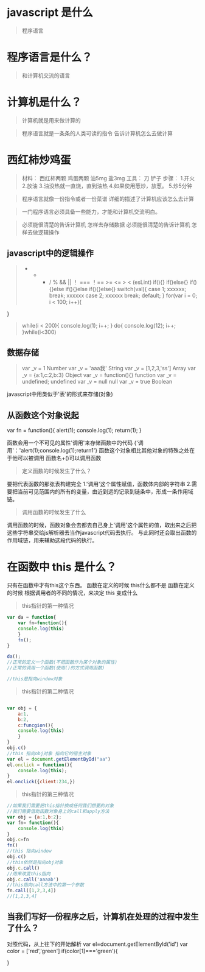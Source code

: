 # javascript 是什么

> 程序语言

# 程序语言是什么？

> 和计算机交流的语言

# 计算机是什么？

> 计算机就是用来做计算的

> 程序语言就是一条条的人类可读的指令
> 告诉计算机怎么去做计算

# 西红柿炒鸡蛋

> 材料： 西红柿两颗 鸡蛋两颗 油5mg 盐3mg
> 工具： 刀 铲子 
> 步骤： 1.开火
         2.放油
         3.油没热就一直烧，直到油热
         4.如果使用葱炒，放葱。
         5.炒5分钟

> 程序语言就像一份指令或者一份菜谱
> 详细的描述了计算机应该怎么去计算

> 一门程序语言必须具备一些能力，才能和计算机交流明白。

> 必须能很清楚的告诉计算机 怎样去存储数据
> 必须能很清楚的告诉计算机 怎样去做逻辑操作

## javascript中的逻辑操作

> + - * / % && || ！
> === ！== >= <= > < (esLint)
> if(){}
> if()else{}
> if(){}else if(){}else if(){}else{}
> switch(val){
	case 1;
	xxxxxx;
	break;
	xxxxxx
	case 2;
	xxxxxx
	break;
	default;
}
> for(var i = 0; i < 100; i++){
	
}
> while(i < 200){
	console.log(1);
	i++;
}
> do{
	console.log(12);
	i++;
}while(i<300)

## 数据存储

> var _v = 1                     Number
> var _v = 'aaa我'               String
> var _v = [1,2,3,'ss']          Array
> var _v = {a:1,c:2,b:3}         Object
> var _v = function(){}          function
> var _v = undefined;            undefined
> var _v = null                  null
> var _v = true                  Boolean

javascript中用类似于'表'的形式来存储(对象)

## 从函数这个对象说起

var fn = function(){
	alert(1);
	console.log(1);
	return(1);
}

函数会用一个不可见的属性'调用'来存储函数中的代码
{'调用'：'alert(1);console.log(1);return1'}
函数这个对象相比其他对象的特殊之处在于他可以被调用
函数名+()可以调用函数

> 定义函数的时候发生了什么？

要把代表函数的那张表构建完全
1.'调用'这个属性赋值，函数体内部的字符串
2.需要把当前可见范围内的所有的变量，由近到远的记录到链条中，形成一条作用域链。

> 调用函数的时候发生了什么

调用函数的时候，函数对象会去都去自己身上'调用'这个属性的值，取出来之后把这些字符串交给js解析器去当作javascript代码去执行。
与此同时还会取出函数的作用域链，用来辅助这段代码的执行。

# 在函数中 this 是什么？

只有在函数中才有this这个东西。
函数在定义的时候 this什么都不是
函数在定义的时候
根据调用者的不同的情况，来决定 this 变成什么

> this指针的第一种情况

```javascript
var da = function{
	var fn=function(){
	console.log(this)
	}
	fn();
}

da();
//正常的定义一个函数(不把函数作为某个对象的属性)
//正常的调用一个函数(使用()的方式调用函数)

//this是指向window对象

```

> this指针的第二种情况

```javascript

var obj = {
	a:1,
	b:2,
	c:funcgion(){
	console.log(this)
	}
}
obj.c()
//this 指向obj对象 指向它的宿主对象
var el = document.getElementById("aa")
el.onclick = function(){
	console.log(this);
}
el.onclick({client:234,})

```
> this指针的第三种情况

```javascript
//如果我们需要把this指针换成任何我们想要的对象
//我们需要借助函数对象身上的call和apply方法
var obj = {a:1,b:2};
var fn= function(){
	console.log(this)
}
obj.c=fn
fn()
//this 指向window
obj.c()
//this依然是指向obj对象
obj.c.call()
//用来改变this指向
obj.c.call('aaaab')
//this指向call方法中的第一个参数
fn.call([1,2,3,4])
//[1,2,3,4]

```

## 当我们写好一份程序之后，计算机在处理的过程中发生了什么？

对照代码，从上往下的开始解析
var el=document.getElementById('id')
var color = ['red','green']
if(color[1]==='green'){
	
}